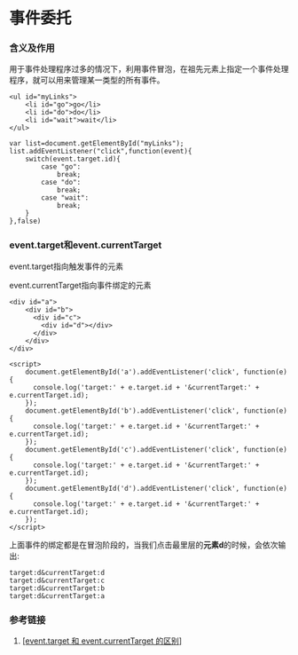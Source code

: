 # 事件委托

### 含义及作用

用于事件处理程序过多的情况下，利用事件冒泡，在祖先元素上指定一个事件处理程序，就可以用来管理某一类型的所有事件。

```
<ul id="myLinks">
	<li id="go">go</li>
	<li id="do">do</li>
	<li id="wait">wait</li>
</ul>

var list=document.getElementById("myLinks");
list.addEventListener("click",function(event){
    switch(event.target.id){
        case "go":
        	break;
        case "do":
        	break;
        case "wait":
        	break;
    }
},false)
```

### event.target和event.currentTarget

event.target指向触发事件的元素

event.currentTarget指向事件绑定的元素

```
<div id="a">
    <div id="b">
      <div id="c">
        <div id="d"></div>
      </div>
    </div>
</div>

<script>
    document.getElementById('a').addEventListener('click', function(e) {
      console.log('target:' + e.target.id + '&currentTarget:' + e.currentTarget.id);
    });    
    document.getElementById('b').addEventListener('click', function(e) {
      console.log('target:' + e.target.id + '&currentTarget:' + e.currentTarget.id);
    });    
    document.getElementById('c').addEventListener('click', function(e) {
      console.log('target:' + e.target.id + '&currentTarget:' + e.currentTarget.id);
    });    
    document.getElementById('d').addEventListener('click', function(e) {
      console.log('target:' + e.target.id + '&currentTarget:' + e.currentTarget.id);
    });
</script>
```

上面事件的绑定都是在冒泡阶段的，当我们点击最里层的**元素d**的时候，会依次输出:

```
target:d&currentTarget:d
target:d&currentTarget:c
target:d&currentTarget:b
target:d&currentTarget:a
```



### 参考链接

1. [[event.target 和 event.currentTarget 的区别]](http://www.calledt.com/target-and-currenttarget/)